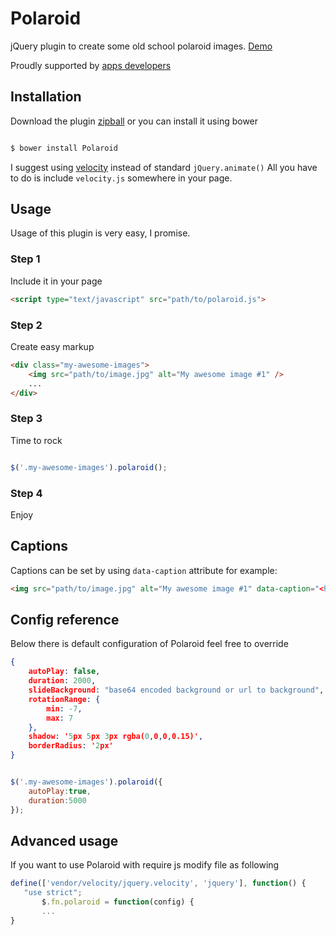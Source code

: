 Polaroid
========

jQuery plugin to create some old school polaroid images. [Demo](http://me1ifaro.github.io/Polaroid/)

Proudly supported by [apps developers](http://appsdevelopers.eu)

Installation
------------

Download the plugin [zipball](https://github.com/me1ifaro/Polaroid/archive/master.zip) or you can install it using bower

```sh

$ bower install Polaroid
```

I suggest using [velocity](https://github.com/julianshapiro/velocity) instead of standard ```jQuery.animate()```
All you have to do is include ```velocity.js``` somewhere in your page.


Usage
-----

Usage of this plugin is very easy, I promise.

### Step 1

Include it in your page

```html
<script type="text/javascript" src="path/to/polaroid.js">
```

### Step 2

Create easy markup

```html
<div class="my-awesome-images">
    <img src="path/to/image.jpg" alt="My awesome image #1" />
    ...
</div>
```

### Step 3

Time to rock

```javascript

$('.my-awesome-images').polaroid();
```

### Step 4

Enjoy

Captions
--------

Captions can be set by using ```data-caption``` attribute for example:
```html
<img src="path/to/image.jpg" alt="My awesome image #1" data-caption="<h3>Me and Mary on vacation</h3>" />
```

Config reference
----------------

Below there is default configuration of Polaroid feel free to override

```json
{
    autoPlay: false,
    duration: 2000,
    slideBackground: "base64 encoded background or url to background",
    rotationRange: {
        min: -7,
        max: 7
    },
    shadow: '5px 5px 3px rgba(0,0,0,0.15)',
    borderRadius: '2px'
}
```

```javascript

$('.my-awesome-images').polaroid({
    autoPlay:true,
    duration:5000
});
```

Advanced usage
--------------

If you want to use Polaroid with require js modify file as following

 ```javascript
define(['vendor/velocity/jquery.velocity', 'jquery'], function() {
    "use strict";
        $.fn.polaroid = function(config) {
        ...
}
 ```
